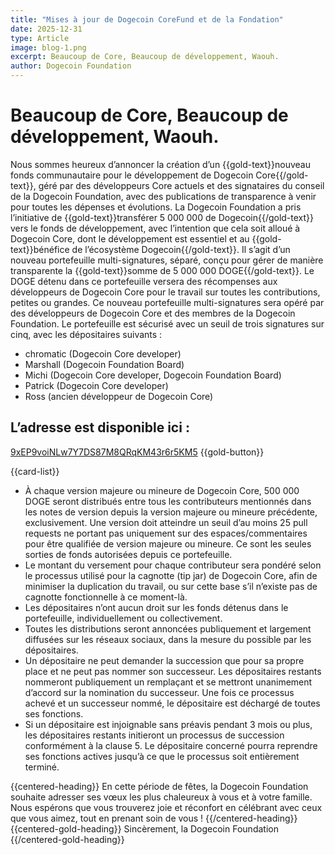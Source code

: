 ```yaml
---
title: "Mises à jour de Dogecoin CoreFund et de la Fondation"
date: 2025-12-31
type: Article
image: blog-1.png
excerpt: Beaucoup de Core, Beaucoup de développement, Waouh.
author: Dogecoin Foundation
---
```


# Beaucoup de Core, Beaucoup de développement, Waouh.

Nous sommes heureux d’annoncer la création d’un {{gold-text}}nouveau fonds communautaire pour le développement de Dogecoin Core{{/gold-text}}, géré par des développeurs Core actuels et des signataires du conseil de la Dogecoin Foundation, avec des publications de transparence à venir pour toutes les dépenses et évolutions. La Dogecoin Foundation a pris l’initiative de {{gold-text}}transférer 5 000 000 de Dogecoin{{/gold-text}} vers le fonds de développement, avec l’intention que cela soit alloué à Dogecoin Core, dont le développement est essentiel et au {{gold-text}}bénéfice de l’écosystème Dogecoin{{/gold-text}}.
Il s’agit d’un nouveau portefeuille multi-signatures, séparé, conçu pour gérer de manière transparente la {{gold-text}}somme de 5 000 000 DOGE{{/gold-text}}. Le DOGE détenu dans ce portefeuille versera des récompenses aux développeurs de Dogecoin Core pour le travail sur toutes les contributions, petites ou grandes. Ce nouveau portefeuille multi-signatures sera opéré par des développeurs de Dogecoin Core et des membres de la Dogecoin Foundation. Le portefeuille est sécurisé avec un seuil de trois signatures sur cinq, avec les dépositaires suivants :

- chromatic (Dogecoin Core developer)
- Marshall (Dogecoin Foundation Board)
- Michi (Dogecoin Core developer, Dogecoin Foundation Board)
- Patrick (Dogecoin Core developer)
- Ross (ancien développeur de Dogecoin Core)

## L’adresse est disponible ici :

[9xEP9voiNLw7Y7DS87M8QRqKM43r6r5KM5](https://foundation.dogecoin.com) {{gold-button}}

{{card-list}}
  - À chaque version majeure ou mineure de Dogecoin Core, 500 000 DOGE seront distribués entre tous les contributeurs mentionnés dans les notes de version depuis la version majeure ou mineure précédente, exclusivement. Une version doit atteindre un seuil d’au moins 25 pull requests ne portant pas uniquement sur des espaces/commentaires pour être qualifiée de version majeure ou mineure. Ce sont les seules sorties de fonds autorisées depuis ce portefeuille.
  - Le montant du versement pour chaque contributeur sera pondéré selon le processus utilisé pour la cagnotte (tip jar) de Dogecoin Core, afin de minimiser la duplication du travail, ou sur cette base s’il n’existe pas de cagnotte fonctionnelle à ce moment-là.
  - Les dépositaires n’ont aucun droit sur les fonds détenus dans le portefeuille, individuellement ou collectivement.
  - Toutes les distributions seront annoncées publiquement et largement diffusées sur les réseaux sociaux, dans la mesure du possible par les dépositaires.
  - Un dépositaire ne peut demander la succession que pour sa propre place et ne peut pas nommer son successeur. Les dépositaires restants nommeront publiquement un remplaçant et se mettront unanimement d’accord sur la nomination du successeur. Une fois ce processus achevé et un successeur nommé, le dépositaire est déchargé de toutes ses fonctions.
  - Si un dépositaire est injoignable sans préavis pendant 3 mois ou plus, les dépositaires restants initieront un processus de succession conformément à la clause 5. Le dépositaire concerné pourra reprendre ses fonctions actives jusqu’à ce que le processus soit entièrement terminé.



{{centered-heading}}
En cette période de fêtes, la Dogecoin Foundation souhaite adresser ses vœux les plus chaleureux à vous et à votre famille. Nous espérons que vous trouverez joie et réconfort en célébrant avec ceux que vous aimez, tout en prenant soin de vous !
{{/centered-heading}}
{{centered-gold-heading}}
Sincèrement, la Dogecoin Foundation
{{/centered-gold-heading}}


